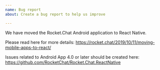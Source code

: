 ```yaml
---
name: Bug report
about: Create a bug report to help us improve

---
```


We have moved the Rocket.Chat Android application to React Native.

Please read here for more details:
https://rocket.chat/2019/10/11/moving-mobile-apps-to-react/

Issues related to Android App 4.0 or later should be created here: https://github.com/RocketChat/Rocket.Chat.ReactNative
